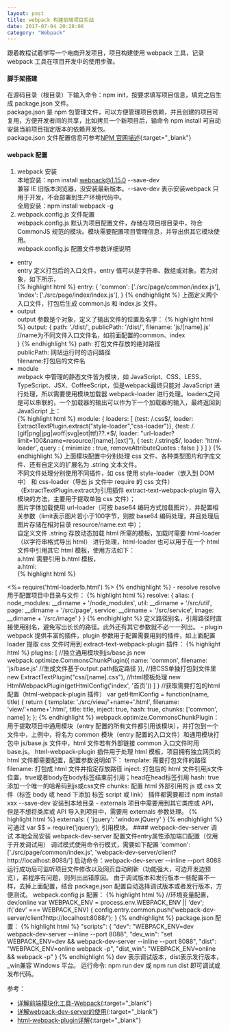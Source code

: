 ```yaml
---
layout: post
title: webpack 构建前端项目实战
date: 2017-07-04 20:28:08
category: "Webpack"
---
```


跟着教程试着学写一个电商开发项目，项目构建使用 webpack 工具，记录 webpack 工具在项目开发中的使用步骤。

#### 脚手架搭建  
在源码目录（根目录）下输入命令：npm init，按要求填写项目信息，填完之后生成 package.json 文件。  
package.json 是 npm 包管理文件，可以方便管理项目依赖，并且创建的项目可复用，方便开发者间的共享，比如拷贝一个新项目后，输命令 npm install 可自动安装当前项目指定版本的依赖开发包。  
package.json 文件配置信息可参考[NPM 官网描述](https://docs.npmjs.com/getting-started/using-a-package.json){:target="_blank"}  
#### webpack 配置  
1. webpack 安装  
本地安装：npm install webpack@1.15.0 --save-dev  
兼容 IE 旧版本浏览器，没安装最新版本。--save-dev 表示安装webpack 只用于开发，不会部署到生产环境代码中。  
全局安装：npm install webpack -g  
2. webpack.config.js 文件配置  
webpack.config.js 默认为项目配置文件，存储在项目根目录中，符合 CommonJS 规范的模块。模块需要配置项目管理信息，并导出供其它模块使用。  
webpack.config.js 配置文件参数详细说明  
- entry  
entry 定义打包后的入口文件，entry 值可以是字符串、数组或对象。若为对象，如下所示，  
{% highlight html %}
entry: {
	'common': ['./src/page/common/index.js'],
	'index': ['./src/page/index/index.js'],
}
{% endhighlight %}
上面定义两个入口文件，打包后生成 common.js 和 index.js 文件。  
- output  
output 参数是个对象，定义了输出文件的位置及名字：
{% highlight html %}
output: {
	path: './dist/',
	publicPath: '/dist/',
	filename: 'js/[name].js'  //name为不同文件入口文件名，如前面配置的common、index  
}
{% endhighlight %}
  path: 打包文件存放的绝对路径   
  publicPath: 网站运行时的访问路径  
  filename:打包后的文件名  
- module  
webpack 中管理的静态文件皆为模块，如 JavaScript、CSS、LESS、TypeScript、JSX、CoffeeScript，但是webpack最终只能对 JavaScript 进行处理，所以需要使用模块加载器 webpack-loader 进行处理。loaders之间是可以串联的，一个加载器的输出可以作为下一个加载器的输入，最终返回到 JavaScript 上：  
{% highlight html %}
module: {
	loaders: [
		{test: /\.css$/, loader: ExtractTextPlugin.extract("style-loader","css-loader")},
		{test: /\.(gif|png|jpg|woff|svg|eot|ttf)\??.*$/, loader: "url-loader?limit=100&name=resource/[name].[ext]"},
		{
            test: /\.string$/, 
            loader: 'html-loader',
            query : {
                minimize : true,
                removeAttributeQuotes : false
            }
        }
	]
}
{% endhighlight %}
上面模块配置中分别处理 css 文件、各种类型图片和字库文件、还有自定义的扩展名为 .string 文本文件。  
不同文件处理分别使用不同插件，如 css 使用 style-loader（嵌入到 DOM 中） 和 css-loader（导出 js 文件中 require 的 css 文件）（ExtractTextPlugin.extract为引用插件 extract-text-webpack-plugin 导入模块的方法，主要用于提取单独 css 文件）；  
图片字体加载使用 url-loader（可按 base64 编码方式加载图片），并配置相关参数（limit表示图片若小于100字节，则按 base64 编码处理，并且处理后图片存储在相对目录 resource/name.ext 中）；  
自定义文件 .string 存放动态加载 html 所需的模板，加载时需要 html-loader（以字符串格式导出 html） 进行处理，html-loader 也可以用于在一个 html 文件中引用其它 html 模板，使用方法如下：  
a.html 需要引用 b.html 模板，  
a.html:  
{% highlight html %}
<!DOCTYPE html>
<html lang="en">
    <%= require('html-loader!b.html') %>
    <body>
    </body>
</html>
{% endhighlight %}  
- resolve  
resolve 用于配置项目中目录与文件：  
{% highlight html %}
resolve: {
	alias: {
		node_modules: __dirname + '/node_modules',
		util: __dirname + '/src/util',
		page: __dirname + '/src/page',
		service: __dirname + '/src/service',
		image: __dirname + '/src/image'
	}
}
{% endhighlight %}
定义路径别名，引用路径时直接使用别名，避免写出长长的路径。此外还有其它参数就不必一一列出。  
- plugin  
webpack 提供丰富的插件，plugin 参数用于配置需要用到的插件，如上面配置 loader 提取 css 文件时用到 extract-text-webpack-plugin 插件：
{% highlight html %}
plugins: [
		//独立通用模块到js/base.js
		new webpack.optimize.CommonsChunkPlugin({
			name: 'common',
			filename: 'js/base.js'  //生成文件基于output.path指定路径
		}),
		//把CSS单独打包到文件里
		new ExtractTextPlugin("css/[name].css"),
		//html模板处理
		new HtmlWebpackPlugin(getHtmlConfig('index', '首页'))
	]
}
//获取需要打包的html配置（html-webpack-plugin 插件）
var getHtmlConfig = function(name, title) {
	return {
			template: './src/view/'+name+'.html',
			filename: 'view/'+name+'.html',
			title: title,
			inject: true,
			hash: true,
			chunks: ['common', name]
		};
};
{% endhighlight %}
webpack.optimize.CommonsChunkPlugin：用于提取项目中通用模块（entry 配置的所有文件都引用该模块），并打包到一个文件中，上例中，将名为 common 模块（entry 配置的入口文件）和通用模块打包中 js/base.js 文件中，html 文件若有外部链接 common 入口文件时用 base.js。  
html-webpack-plugin 插件用于处理 html 模板，项目拥有独立网页的 html 文件都需要配置，配置参数说明如下：  
template: 需要打包文件的路径  
filename: 打包成 html 文件并指定存放路径  
inject: 打包后的 html 文件引用js文件位置，true或者body在body标签结束前引用；head在head标签引用  
hash: true添加一个唯一的哈希码到js或css文件  
chunks: 配置 html 外部引用的 js 或 css 文件（标签 body 或 head 下添加 标签 script 或 link）  
插件都需要都过 npm install xxx --save-dev 安装到本地目录  
- externals  
项目中需要用到其它类库或 API，但是不想将类库或 API 导入到项目中，需要用 externals 参数处理。 
{% highlight html %}
externals: {
	'jquery': 'window.jQuery'
}
{% endhighlight %}
可通过 var $$ = require(‘jquery'); 引用模块。
#### webpack-dev-server 调试  
本地全局安装 webpack-dev-server  
配置文件entry属性添加端口配置（仅用于开发调试用）  
调试模式使用命令行模式，需要如下配置  
'common': ['./src/page/common/index.js', 'webpack-dev-server/client?http://localhost:8088/']  
启动命令：webpack-dev-server --inline --port 8088  
运行成功后可监听项目文件修改以及网页自动刷新（功能强大，可边开发边预览），若程序有问题，则列出出错原因。  
由于调试版本和发行版本一些配置不一样，去掉上面配置，结合 package.json 配置自动选择调试版本或者发行版本，方便测试。  
webpack.config.js 配置：  
{% highlight html %}
//环境变量配置，dev/online
var WEBPACK_ENV = process.env.WEBPACK_ENV || 'dev';
if('dev' === WEBPACK_ENV) {
	config.entry.common.push('webpack-dev-server/client?http://localhost:8088/');
}
{% endhighlight %}
package.json 配置：
{% highlight html %}
"scripts": {
	"dev": "WEBPACK_ENV=dev webpack-dev-server --inline --port 8088",
	"dev_win": "set WEBPACK_ENV=dev && webpack-dev-server --inline --port 8088",
	"dist": "WEBPACK_ENV=online webpack -p",
	"dist_win": "WEBPACK_ENV=online && webpack -p"
}
{% endhighlight %}
dev 表示调试版本，dist表示发行版本，_win兼容 Windows 平台。  
运行命令: npm run dev 或 npm run dist 即可调试或发布代码。  

参考：  
- [详解前端模块化工具-Webpack](https://github.com/dwqs/blog/issues/21){:target="_blank"}
- [详解webpack-dev-server的使用](https://segmentfault.com/a/1190000006964335){:target="_blank"}
- [html-webpack-plugin详解](http://www.cnblogs.com/wonyun/p/6030090.html){:target="_blank"}

